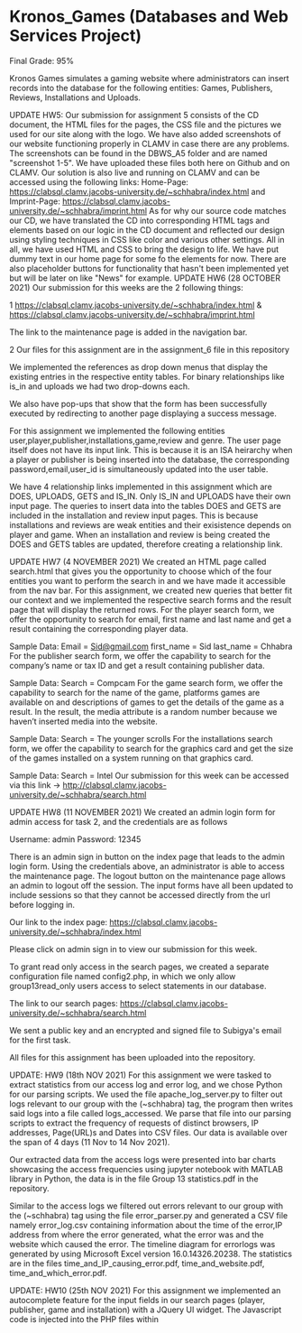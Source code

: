 # Kronos_Games (Databases and Web Services Project)

Final Grade: 95%

Kronos Games simulates a gaming website where administrators can insert records into the database for the following entities: Games, Publishers, Reviews, Installations and Uploads.

UPDATE HW5:
Our submission for assignment 5 consists of the CD document, the HTML files for the pages, the CSS file and the pictures we used for our site along with the logo. We have also added screenshots of our website functioning properly in CLAMV in case there are any problems. The screenshots can be found in the DBWS_A5 folder and are named "screenshot 1-5". We have uploaded these files both here on Github and on CLAMV. Our solution is also live and running on CLAMV and can be accessed using the following links:
Home-Page: https://clabsql.clamv.jacobs-university.de/~schhabra/index.html and
Imprint-Page: https://clabsql.clamv.jacobs-university.de/~schhabra/imprint.html
As for why our source code matches our CD, we have translated the CD into corresponding HTML tags and elements based on our logic in the CD document and reflected our design using styling techniques in CSS like color and various other settings. All in all, we have used HTML and CSS to bring the design to life.
We have put dummy text in our home page for some fo the elements for now. There are also placeholder buttons for functionality that hasn't been implemented yet but will be later on like "News" for example.
UPDATE HW6 (28 OCTOBER 2021)
Our submission for this weeks are the 2 following things:

1 https://clabsql.clamv.jacobs-university.de/~schhabra/index.html & https://clabsql.clamv.jacobs-university.de/~schhabra/imprint.html

The link to the maintenance page is added in the navigation bar.

2 Our files for this assignment are in the assignment_6 file in this repository

We implemented the references as drop down menus that display the existing entries in the respective entity tables. For binary relationships like is_in and uploads we had two drop-downs each.

We also have pop-ups that show that the form has been successfully executed by redirecting to another page displaying a success message.

For this assignment we implemented the following entities user,player,publisher,installations,game,review and genre. The user page itself does not have its input link. This is because it is an ISA heirarchy when a player or publisher is being inserted into the database, the corresponding password,email,user_id is simultaneously updated into the user table.

We have 4 relationship links implemented in this assignment which are DOES, UPLOADS, GETS and IS_IN. Only IS_IN and UPLOADS have their own input page. The queries to insert data into the tables DOES and GETS are included in the installation and review input pages. This is because installations and reviews are weak entities and their exisistence depends on player and game. When an installation and review is being created the DOES and GETS tables are updated, therefore creating a relationship link.

UPDATE HW7 (4 NOVEMBER 2021)
We created an HTML page called search.html that gives you the opportunity to choose which of the four entities you want to perform the search in and we have made it accessible from the nav bar. For this assignment, we created new queries that better fit our context and we implemented the respective search forms and the result page that will display the returned rows. For the player search form, we offer the opportunity to search for email, first name and last name and get a result containing the corresponding player data.

Sample Data: Email = Sid@gmail.com first_name = Sid last_name = Chhabra For the publisher search form, we offer the capability to search for the company’s name or tax ID and get a result containing publisher data.

Sample Data: Search = Compcam For the game search form, we offer the capability to search for the name of the game, platforms games are available on and descriptions of games to get the details of the game as a result. In the result, the media attribute is a random number because we haven’t inserted media into the website.

Sample Data: Search = The younger scrolls For the installations search form, we offer the capability to search for the graphics card and get the size of the games installed on a system running on that graphics card.

Sample Data: Search = Intel Our submission for this week can be accessed via this link -> http://clabsql.clamv.jacobs-university.de/~schhabra/search.html

UPDATE HW8 (11 NOVEMBER 2021)
We created an admin login form for admin access for task 2, and the credentials are as follows

Username: admin Password: 12345

There is an admin sign in button on the index page that leads to the admin login form. Using the credentials above, an administrator is able to access the maintenance page. The logout button on the maintenance page allows an admin to logout off the session. The input forms have all been updated to include sessions so that they cannot be accessed directly from the url before logging in.

Our link to the index page: https://clabsql.clamv.jacobs-university.de/~schhabra/index.html

Please click on admin sign in to view our submission for this week.

To grant read only access in the search pages, we created a separate configuration file named config2.php, in which we only allow group13read_only users access to select statements in our database.

The link to our search pages: https://clabsql.clamv.jacobs-university.de/~schhabra/search.html

We sent a public key and an encrypted and signed file to Subigya's email for the first task.

All files for this assignment has been uploaded into the repository.

UPDATE: HW9 (18th NOV 2021)
For this assignment we were tasked to extract statistics from our access log and error log, and we chose Python for our parsing scripts. We used the file apache_log_server.py to filter out logs relevant to our group with the (~schhabra) tag, the program then writes said logs into a file called logs_accessed. We parse that file into our parsing scripts to extract the frequency of requests of distinct browsers, IP addresses, Page(URL)s and Dates into CSV files. Our data is available over the span of 4 days (11 Nov to 14 Nov 2021).

Our extracted data from the access logs were presented into bar charts showcasing the access frequencies using jupyter notebook with MATLAB library in Python, the data is in the file Group 13 statistics.pdf in the repository.

Similar to the access logs we filtered out errors relevant to our group with the (~schhabra) tag using the file error_parser.py and generated a CSV file namely error_log.csv containing information about the time of the error,IP address from where the error generated, what the error was and the website which caused the error. The timeline diagram for errorlogs was generated by using Microsoft Excel version 16.0.14326.20238. The statistics are in the files time_and_IP_causing_error.pdf, time_and_website.pdf, time_and_which_error.pdf.

UPDATE: HW10 (25th NOV 2021)
For this assignment we implemented an autocomplete feature for the input fields in our search pages (player, publisher, game and installation) with a JQuery UI widget. The Javascript code is injected into the PHP files within <script> tags. We've also implemented a separate file (game_fetch_data.php) that is used as a source to feed the data into the list. The autocomplete function then returns the name of the item searched for that matches the input.

Link: http://clabsql.clamv.jacobs-university.de/~schhabra/search.html

An example of test cases:

Player: (search by email) image

Publisher (search by company name) image

Game (search by name) image

Installations (Search by graphics card) image

UPDATE: HW11 (02nd DEC 2021)
For this weeks assignment we were asked to write a program that uses an external API to get a geographical location of an IP addresses of users who visited our web page. This program can be found under the name "map.py". We have utilised HTML to visualise the geographical location on a map display that was taken from Leaflet and used a marker to pinpoint to the exact location.

The webpage can be accessed through: https://clabsql.clamv.jacobs-university.de/~schhabra/map.html
